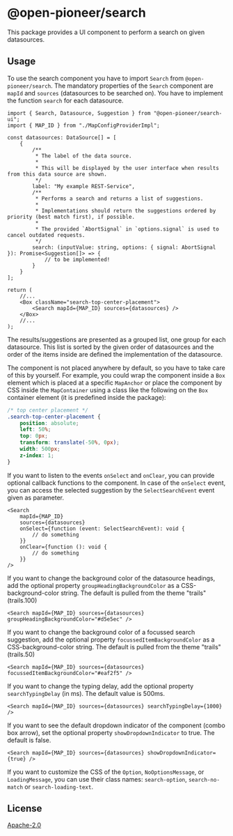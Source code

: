 # @open-pioneer/search

This package provides a UI component to perform a search on given datasources.

## Usage

To use the search component you have to import `Search` from `@open-pioneer/search`.
The mandatory properties of the `Search` component are `mapId` and `sources` (datasources to be searched on).
You have to implement the function `search` for each datasource.

```tsx
import { Search, Datasource, Suggestion } from "@open-pioneer/search-ui";
import { MAP_ID } from "./MapConfigProviderImpl";

const datasources: DataSource[] = [
    {
        /**
         * The label of the data source.
         *
         * This will be displayed by the user interface when results from this data source are shown.
         */
        label: "My example REST-Service",
        /**
         * Performs a search and returns a list of suggestions.
         *
         * Implementations should return the suggestions ordered by priority (best match first), if possible.
         *
         * The provided `AbortSignal` in `options.signal` is used to cancel outdated requests.
         */
        search: (inputValue: string, options: { signal: AbortSignal }): Promise<Suggestion[]> => {
            // to be implemented!
        }
    }
];

return (
    //...
    <Box className="search-top-center-placement">
        <Search mapId={MAP_ID} sources={datasources} />
    </Box>
    //...
);
```

The results/suggestions are presented as a grouped list, one group for each datasource.
This list is sorted by the given order of datasources and the order of the items inside are
defined the implementation of the datasource.

The component is not placed anywhere by default, so you have to take care of this by yourself.
For example, you could wrap the component inside a `Box` element which is placed at a
specific `MapAnchor` or place the component by CSS inside the `MapContainer` using a class like the
following on the `Box` container element (it is predefined inside the package):

```css
/* top center placement */
.search-top-center-placement {
    position: absolute;
    left: 50%;
    top: 0px;
    transform: translate(-50%, 0px);
    width: 500px;
    z-index: 1;
}
```

If you want to listen to the events `onSelect` and `onClear`, you can provide optional callback functions to the component.
In case of the `onSelect` event, you can access the selected suggestion by the `SelectSearchEvent` event given as parameter.

```tsx
<Search
    mapId={MAP_ID}
    sources={datasources}
    onSelect={function (event: SelectSearchEvent): void {
        // do something
    }}
    onClear={function (): void {
        // do something
    }}
/>
```

If you want to change the background color of the datasource headings, add the optional property
`groupHeadingBackgroundColor` as a CSS-background-color string.
The default is pulled from the theme "trails" (trails.100)

```tsx
<Search mapId={MAP_ID} sources={datasources} groupHeadingBackgroundColor="#d5e5ec" />
```

If you want to change the background color of a focussed search suggestion, add the optional property
`focussedItemBackgroundColor` as a CSS-background-color string.
The default is pulled from the theme "trails" (trails.50)

```tsx
<Search mapId={MAP_ID} sources={datasources} focussedItemBackgroundColor="#eaf2f5" />
```

If you want to change the typing delay, add the optional property `searchTypingDelay` (in ms).
The default value is 500ms.

```tsx
<Search mapId={MAP_ID} sources={datasources} searchTypingDelay={1000} />
```

If you want to see the default dropdown indicator of the component (combo box arrow), set the optional property
`showDropdownIndicator` to true. The default is false.

```tsx
<Search mapId={MAP_ID} sources={datasources} showDropdownIndicator={true} />
```

If you want to customize the CSS of the `Option`, `NoOptionsMessage`, or `LoadingMessage`, you can use their
class names: `search-option`, `search-no-match` or `search-loading-text`.

## License

[Apache-2.0](https://www.apache.org/licenses/LICENSE-2.0)
